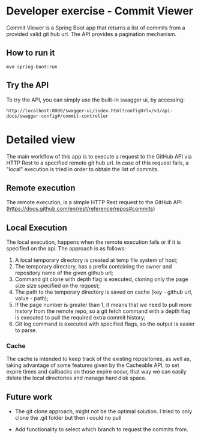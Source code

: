 # Developer exercise - Commit Viewer

Commit Viewer is a Spring Boot app that returns a list of commits from a provided valid git hub url.
The API provides a pagination mechanism.

## How to run it

    mvn spring-boot:run

## Try the API
To try the API, you can simply use the built-in swagger ui, by accessing:

    http://localhost:8080/swagger-ui/index.html?configUrl=/v3/api-docs/swagger-config#/commit-controller

# Detailed view

The main workflow of this app is to execute a request to the GitHub API via 
HTTP Rest to a specified remote git hub url. In case of this request fails, 
a "local" execution is tried in order to obtain the list of commits.

## Remote execution
The remote execution, is a simple HTTP Rest request to the GitHub API
(https://docs.github.com/en/rest/reference/repos#commits)

## Local Execution
The local execution, happens when the remote execution fails or if 
it is specified on the api.
The approach is as follows:
1. A local temporary directory is created at temp file system of host;
2. The temporary directory, has a prefix containing the owner and repository
name of the given github url;
3. Command git clone with depth flag is executed, cloning only the page size
   size specified on the request;
4. The path to the temporary directory is saved on cache (key - github url, value - path);
5. If the page number is greater than 1, it means that we need to pull more history
    from the remote repo, so a git fetch command with a depth flag is executed to
    pull the required extra commit history;
6. Git log command is executed with specified flags, so the output is easier to parse.

### Cache
The cache is intended to keep track of the existing repositories, as well as, taking
advantage of some features given by the Cacheable API, to set expire times and
callbacks on those expire occur, that way we can easily delete the local directories and manage
hard disk space.

## Future work
* The git clone approach, might not be the optimal solution. I tried to only clone the .git folder but then
i could no pull 

* Add functionality to select which branch to request the commits from.